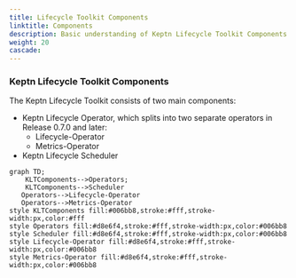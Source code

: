 ```yaml
---
title: Lifecycle Toolkit Components
linktitle: Components
description: Basic understanding of Keptn Lifecycle Toolkit Components
weight: 20
cascade:
---
```


### Keptn Lifecycle Toolkit Components

The Keptn Lifecycle Toolkit consists of two main components:

* Keptn Lifecycle Operator, which splits into two separate operators
in Release 0.7.0 and later:
  * Lifecycle-Operator
  * Metrics-Operator
* Keptn Lifecycle Scheduler

```mermaid
graph TD;
    KLTComponents-->Operators;
    KLTComponents-->Scheduler
   Operators-->Lifecycle-Operator
   Operators-->Metrics-Operator
style KLTComponents fill:#006bb8,stroke:#fff,stroke-width:px,color:#fff
style Operators fill:#d8e6f4,stroke:#fff,stroke-width:px,color:#006bb8
style Scheduler fill:#d8e6f4,stroke:#fff,stroke-width:px,color:#006bb8
style Lifecycle-Operator fill:#d8e6f4,stroke:#fff,stroke-width:px,color:#006bb8
style Metrics-Operator fill:#d8e6f4,stroke:#fff,stroke-width:px,color:#006bb8
```
